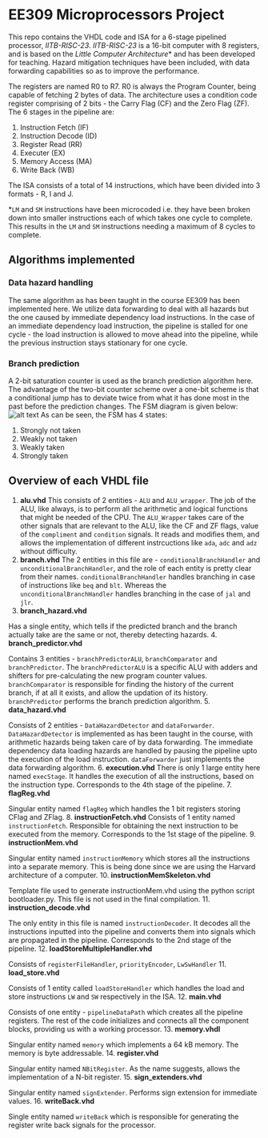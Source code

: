 # EE309 Microprocessors Project
This repo contains the VHDL code and ISA for a 6-stage pipelined processor, *IITB-RISC-23*. *IITB-RISC-23* is a 16-bit computer with 8 registers, and is based on the *Little Computer Architecture** and has been developed for teaching. Hazard mitigation techniques have been included, with data forwarding capabilities so as to improve the performance.

The registers are named R0 to R7. R0 is always the Program Counter, being capable of fetching 2 bytes of data. The architecture uses a condition code register comprising of 2 bits - the Carry Flag (CF) and the Zero Flag (ZF). The 6 stages in the pipeline are:
1. Instruction Fetch (IF)
2. Instruction Decode (ID)
3. Register Read (RR)
4. Executer (EX)
5. Memory Access (MA)
6. Write Back (WB)

The ISA consists of a total of 14 instructions, which have been divided into 3 formats - R, I and J.

*`LM` and `SM` instructions have been microcoded i.e. they have been broken down into smaller instructions each of which takes one cycle to complete. This results in the `LM` and `SM` instructions needing a maximum of 8 cycles to complete.

## Algorithms implemented

### Data hazard handling
The same algorithm as has been taught in the course EE309 has been implemented here. We utilize data forwarding to deal with all hazards but the one caused by immediate dependency load instructions. In the case of an immediate dependency load instruction, the pipeline is stalled for one cycle - the load instruction is allowed to move ahead into the pipeline, while the previous instruction stays stationary for one cycle. 

### Branch prediction
A 2-bit saturation counter is used as the branch prediction algorithm here. The advantage of the two-bit counter scheme over a one-bit scheme is that a conditional jump has to deviate twice from what it has done most in the past before the prediction changes.
The FSM diagram is given below:
![alt text](https://upload.wikimedia.org/wikipedia/commons/c/c8/Branch_prediction_2bit_saturating_counter-dia.svg)
As can be seen, the FSM has 4 states:
  1. Strongly not taken
  2. Weakly not taken
  3. Weakly taken
  4. Strongly taken

## Overview of each VHDL file

1. **alu.vhd**
This consists of 2 entities - `ALU` and `ALU_wrapper`. The job of the ALU, like always, is to perform all the arithmetic and logical functions that might be needed of the CPU. The `ALU_Wrapper` takes care of the other signals that are relevant to the ALU, like the CF and ZF flags, value of the `compliment` and `condition` signals. It reads and modifies them, and allows the implementation of different instrcuctions like `ada`, `adc` and `adz` without difficulty.
2. **branch.vhd**
The 2 entities in this file are - `conditionalBranchHandler` and `unconditionalBranchHandler`, and the role of each entity is pretty clear from their names. `conditionalBranchHandler` handles branching in case of instructions like  `beq` and `blt`. Whereas the `unconditionalBranchHandler` handles branching in the case of `jal` and `jlr`.
3. **branch_hazard.vhd**

Has a single entity, which tells if the predicted branch and the branch actually take are the same or not, thereby detecting hazards.
4. **branch_predictor.vhd**

Contains 3 entities - `branchPredictorALU`, `branchComparator` and `branchPredictor`. The `branchPredictorALU` is a specific ALU with adders and shifters for pre-calculating the new program counter values. `branchComparator` is responsible for finding the history of the current branch, if at all it exists, and allow the updation of its history. `branchPredictor` performs the branch prediction algorithm.
5. **data_hazard.vhd**

Consists of 2 entities - `DataHazardDetector` and `dataForwarder`. `DataHazardDetector` is implemented as has been taught in the course, with arithmetic hazards being taken care of by data forwarding. The immediate dependency data loading hazards are handled by pausing the pipeline upto the execution of the load instruction. `dataForwarder` just implements the data forwarding algorithm. 
6. **execution.vhd**
There is only 1 large entity here named `execStage`. It handles the execution of all the instructions, based on the instruction type. Corresponds to the 4th stage of the pipeline.
7. **flagReg.vhd**

Singular entity named `flagReg` which handles the 1 bit registers storing CFlag and ZFlag.
8. **instructionFetch.vhd**
Consists of 1 entity named `instructionFetch`. Responsible for obtaining the next instruction to be executed from the memory. Corresponds to the 1st stage of the pipeline.
9. **instructionMem.vhd**

Singular entity named `instructionMemory` which stores all the instructions into a separate memory. This is being done since we are using the Harvard architecture of a computer.
10. **instructionMemSkeleton.vhd**

Template file used to generate instructionMem.vhd using the python script bootloader.py. This file is not used in the final compilation.
11. **instruction_decode.vhd**

The only entity in this file is named `instructionDecoder`. It decodes all the instructions inputted into the pipeline and converts them into signals which are propagated in the pipeline. Corresponds to the 2nd stage of the pipeline.
12. **loadStoreMultipleHandler.vhd**

Consists of `registerFileHandler`, `priorityEncoder`, `LwSwHandler`
11. **load_store.vhd**

Consists of 1 entity called `loadStoreHandler` which handles the load and store instructions `LW` and `SW` respectively in the ISA.
12. **main.vhd**

Consists of one entity - `pipelineDataPath` which creates all the pipeline registers. The rest of the code initializes and connects all the component blocks, providing us with a working processor. 
13. **memory.vhdl**

Singular entity named `memory` which implements a 64 kB memory. The memory is byte addressable.
14. **register.vhd**

Singular entity named `NBitRegister`. As the name suggests, allows the implementation of a N-bit register. 
15. **sign_extenders.vhd**

Singular entity named `signExtender`. Performs sign extension for immediate values.
16. **writeBack.vhd**

Single entity named `writeBack` which is responsible for generating the register write back signals for the processor. 
